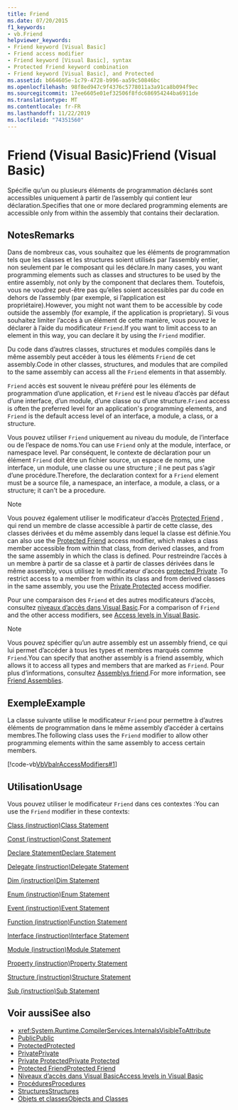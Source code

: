 ```yaml
---
title: Friend
ms.date: 07/20/2015
f1_keywords:
- vb.Friend
helpviewer_keywords:
- Friend keyword [Visual Basic]
- Friend access modifier
- Friend keyword [Visual Basic], syntax
- Protected Friend keyword combination
- Friend keyword [Visual Basic], and Protected
ms.assetid: b664605e-1c79-4728-b996-aa59c50846bc
ms.openlocfilehash: 98f8ed947c9f4376c5778011a3a91ca8b094f9ec
ms.sourcegitcommit: 17ee6605e01ef32506f8fdc686954244ba6911de
ms.translationtype: MT
ms.contentlocale: fr-FR
ms.lasthandoff: 11/22/2019
ms.locfileid: "74351560"
---
```

# <a name="friend-visual-basic"></a><span data-ttu-id="4794d-102">Friend (Visual Basic)</span><span class="sxs-lookup"><span data-stu-id="4794d-102">Friend (Visual Basic)</span></span>
<span data-ttu-id="4794d-103">Spécifie qu’un ou plusieurs éléments de programmation déclarés sont accessibles uniquement à partir de l’assembly qui contient leur déclaration.</span><span class="sxs-lookup"><span data-stu-id="4794d-103">Specifies that one or more declared programming elements are accessible only from within the assembly that contains their declaration.</span></span>  
  
## <a name="remarks"></a><span data-ttu-id="4794d-104">Notes</span><span class="sxs-lookup"><span data-stu-id="4794d-104">Remarks</span></span>  
 <span data-ttu-id="4794d-105">Dans de nombreux cas, vous souhaitez que les éléments de programmation tels que les classes et les structures soient utilisés par l’assembly entier, non seulement par le composant qui les déclare.</span><span class="sxs-lookup"><span data-stu-id="4794d-105">In many cases, you want programming elements such as classes and structures to be used by the entire assembly, not only by the component that declares them.</span></span> <span data-ttu-id="4794d-106">Toutefois, vous ne voudrez peut-être pas qu’elles soient accessibles par du code en dehors de l’assembly (par exemple, si l’application est propriétaire).</span><span class="sxs-lookup"><span data-stu-id="4794d-106">However, you might not want them to be accessible by code outside the assembly (for example, if the application is proprietary).</span></span> <span data-ttu-id="4794d-107">Si vous souhaitez limiter l’accès à un élément de cette manière, vous pouvez le déclarer à l’aide du modificateur `Friend`.</span><span class="sxs-lookup"><span data-stu-id="4794d-107">If you want to limit access to an element in this way, you can declare it by using the `Friend` modifier.</span></span>  
  
 <span data-ttu-id="4794d-108">Du code dans d’autres classes, structures et modules compilés dans le même assembly peut accéder à tous les éléments `Friend` de cet assembly.</span><span class="sxs-lookup"><span data-stu-id="4794d-108">Code in other classes, structures, and modules that are compiled to the same assembly can access all the `Friend` elements in that assembly.</span></span>  
  
 <span data-ttu-id="4794d-109">`Friend` accès est souvent le niveau préféré pour les éléments de programmation d’une application, et `Friend` est le niveau d’accès par défaut d’une interface, d’un module, d’une classe ou d’une structure.</span><span class="sxs-lookup"><span data-stu-id="4794d-109">`Friend` access is often the preferred level for an application's programming elements, and `Friend` is the default access level of an interface, a module, a class, or a structure.</span></span>  
  
 <span data-ttu-id="4794d-110">Vous pouvez utiliser `Friend` uniquement au niveau du module, de l’interface ou de l’espace de noms.</span><span class="sxs-lookup"><span data-stu-id="4794d-110">You can use `Friend` only at the module, interface, or namespace level.</span></span> <span data-ttu-id="4794d-111">Par conséquent, le contexte de déclaration pour un élément `Friend` doit être un fichier source, un espace de noms, une interface, un module, une classe ou une structure ; il ne peut pas s’agir d’une procédure.</span><span class="sxs-lookup"><span data-stu-id="4794d-111">Therefore, the declaration context for a `Friend` element must be a source file, a namespace, an interface, a module, a class, or a structure; it can't be a procedure.</span></span>  

> [!NOTE]
> <span data-ttu-id="4794d-112">Vous pouvez également utiliser le modificateur d’accès [Protected Friend](protected-friend.md) , qui rend un membre de classe accessible à partir de cette classe, des classes dérivées et du même assembly dans lequel la classe est définie.</span><span class="sxs-lookup"><span data-stu-id="4794d-112">You can also use the [Protected Friend](protected-friend.md) access modifier, which makes a class member accessible from within that class, from derived classes, and from the same assembly in which the class is defined.</span></span> <span data-ttu-id="4794d-113">Pour restreindre l’accès à un membre à partir de sa classe et à partir de classes dérivées dans le même assembly, vous utilisez le modificateur d’accès [protected Private](private-protected.md) .</span><span class="sxs-lookup"><span data-stu-id="4794d-113">To restrict access to a member from within its class and from derived classes in the same assembly, you use the [Private Protected](private-protected.md) access modifier.</span></span>

 <span data-ttu-id="4794d-114">Pour une comparaison des `Friend` et des autres modificateurs d’accès, consultez [niveaux d’accès dans Visual Basic](../../../visual-basic/programming-guide/language-features/declared-elements/access-levels.md).</span><span class="sxs-lookup"><span data-stu-id="4794d-114">For a comparison of `Friend` and the other access modifiers, see [Access levels in Visual Basic](../../../visual-basic/programming-guide/language-features/declared-elements/access-levels.md).</span></span>  
  
> [!NOTE]
> <span data-ttu-id="4794d-115">Vous pouvez spécifier qu’un autre assembly est un assembly friend, ce qui lui permet d’accéder à tous les types et membres marqués comme `Friend`.</span><span class="sxs-lookup"><span data-stu-id="4794d-115">You can specify that another assembly is a friend assembly, which allows it to access all types and members that are marked as `Friend`.</span></span> <span data-ttu-id="4794d-116">Pour plus d’informations, consultez [Assemblys friend](../../../standard/assembly/friend.md).</span><span class="sxs-lookup"><span data-stu-id="4794d-116">For more information, see [Friend Assemblies](../../../standard/assembly/friend.md).</span></span>

## <a name="example"></a><span data-ttu-id="4794d-117">Exemple</span><span class="sxs-lookup"><span data-stu-id="4794d-117">Example</span></span>  
 <span data-ttu-id="4794d-118">La classe suivante utilise le modificateur `Friend` pour permettre à d’autres éléments de programmation dans le même assembly d’accéder à certains membres.</span><span class="sxs-lookup"><span data-stu-id="4794d-118">The following class uses the `Friend` modifier to allow other programming elements within the same assembly to access certain members.</span></span>  
  
 [!code-vb[VbVbalrAccessModifiers#1](~/samples/snippets/visualbasic/VS_Snippets_VBCSharp/vbvbalraccessmodifiers/vb/class1.vb#1)]  
  
## <a name="usage"></a><span data-ttu-id="4794d-119">Utilisation</span><span class="sxs-lookup"><span data-stu-id="4794d-119">Usage</span></span>  
 <span data-ttu-id="4794d-120">Vous pouvez utiliser le modificateur `Friend` dans ces contextes :</span><span class="sxs-lookup"><span data-stu-id="4794d-120">You can use the `Friend` modifier in these contexts:</span></span>  
  
 [<span data-ttu-id="4794d-121">Class (instruction)</span><span class="sxs-lookup"><span data-stu-id="4794d-121">Class Statement</span></span>](../../../visual-basic/language-reference/statements/class-statement.md)  
  
 [<span data-ttu-id="4794d-122">Const (instruction)</span><span class="sxs-lookup"><span data-stu-id="4794d-122">Const Statement</span></span>](../../../visual-basic/language-reference/statements/const-statement.md)  
  
 [<span data-ttu-id="4794d-123">Declare Statement</span><span class="sxs-lookup"><span data-stu-id="4794d-123">Declare Statement</span></span>](../../../visual-basic/language-reference/statements/declare-statement.md)  
  
 [<span data-ttu-id="4794d-124">Delegate (instruction)</span><span class="sxs-lookup"><span data-stu-id="4794d-124">Delegate Statement</span></span>](../../../visual-basic/language-reference/statements/delegate-statement.md)  
  
 [<span data-ttu-id="4794d-125">Dim (instruction)</span><span class="sxs-lookup"><span data-stu-id="4794d-125">Dim Statement</span></span>](../../../visual-basic/language-reference/statements/dim-statement.md)  
  
 [<span data-ttu-id="4794d-126">Enum (instruction)</span><span class="sxs-lookup"><span data-stu-id="4794d-126">Enum Statement</span></span>](../../../visual-basic/language-reference/statements/enum-statement.md)  
  
 [<span data-ttu-id="4794d-127">Event (instruction)</span><span class="sxs-lookup"><span data-stu-id="4794d-127">Event Statement</span></span>](../../../visual-basic/language-reference/statements/event-statement.md)  
  
 [<span data-ttu-id="4794d-128">Function (instruction)</span><span class="sxs-lookup"><span data-stu-id="4794d-128">Function Statement</span></span>](../../../visual-basic/language-reference/statements/function-statement.md)  
  
 [<span data-ttu-id="4794d-129">Interface (instruction)</span><span class="sxs-lookup"><span data-stu-id="4794d-129">Interface Statement</span></span>](../../../visual-basic/language-reference/statements/interface-statement.md)  
  
 [<span data-ttu-id="4794d-130">Module (instruction)</span><span class="sxs-lookup"><span data-stu-id="4794d-130">Module Statement</span></span>](../../../visual-basic/language-reference/statements/module-statement.md)  
  
 [<span data-ttu-id="4794d-131">Property (instruction)</span><span class="sxs-lookup"><span data-stu-id="4794d-131">Property Statement</span></span>](../../../visual-basic/language-reference/statements/property-statement.md)  
  
 [<span data-ttu-id="4794d-132">Structure (instruction)</span><span class="sxs-lookup"><span data-stu-id="4794d-132">Structure Statement</span></span>](../../../visual-basic/language-reference/statements/structure-statement.md)  
  
 [<span data-ttu-id="4794d-133">Sub (instruction)</span><span class="sxs-lookup"><span data-stu-id="4794d-133">Sub Statement</span></span>](../../../visual-basic/language-reference/statements/sub-statement.md)  
  
## <a name="see-also"></a><span data-ttu-id="4794d-134">Voir aussi</span><span class="sxs-lookup"><span data-stu-id="4794d-134">See also</span></span>

- <xref:System.Runtime.CompilerServices.InternalsVisibleToAttribute>
- [<span data-ttu-id="4794d-135">Public</span><span class="sxs-lookup"><span data-stu-id="4794d-135">Public</span></span>](../../../visual-basic/language-reference/modifiers/public.md)
- [<span data-ttu-id="4794d-136">Protected</span><span class="sxs-lookup"><span data-stu-id="4794d-136">Protected</span></span>](../../../visual-basic/language-reference/modifiers/protected.md)
- [<span data-ttu-id="4794d-137">Private</span><span class="sxs-lookup"><span data-stu-id="4794d-137">Private</span></span>](../../../visual-basic/language-reference/modifiers/private.md)
- [<span data-ttu-id="4794d-138">Private Protected</span><span class="sxs-lookup"><span data-stu-id="4794d-138">Private Protected</span></span>](./private-protected.md)
- [<span data-ttu-id="4794d-139">Protected Friend</span><span class="sxs-lookup"><span data-stu-id="4794d-139">Protected Friend</span></span>](./protected-friend.md)
- [<span data-ttu-id="4794d-140">Niveaux d’accès dans Visual Basic</span><span class="sxs-lookup"><span data-stu-id="4794d-140">Access levels in Visual Basic</span></span>](../../../visual-basic/programming-guide/language-features/declared-elements/access-levels.md)
- [<span data-ttu-id="4794d-141">Procédures</span><span class="sxs-lookup"><span data-stu-id="4794d-141">Procedures</span></span>](../../../visual-basic/programming-guide/language-features/procedures/index.md)
- [<span data-ttu-id="4794d-142">Structures</span><span class="sxs-lookup"><span data-stu-id="4794d-142">Structures</span></span>](../../../visual-basic/programming-guide/language-features/data-types/structures.md)
- [<span data-ttu-id="4794d-143">Objets et classes</span><span class="sxs-lookup"><span data-stu-id="4794d-143">Objects and Classes</span></span>](../../../visual-basic/programming-guide/language-features/objects-and-classes/index.md)
